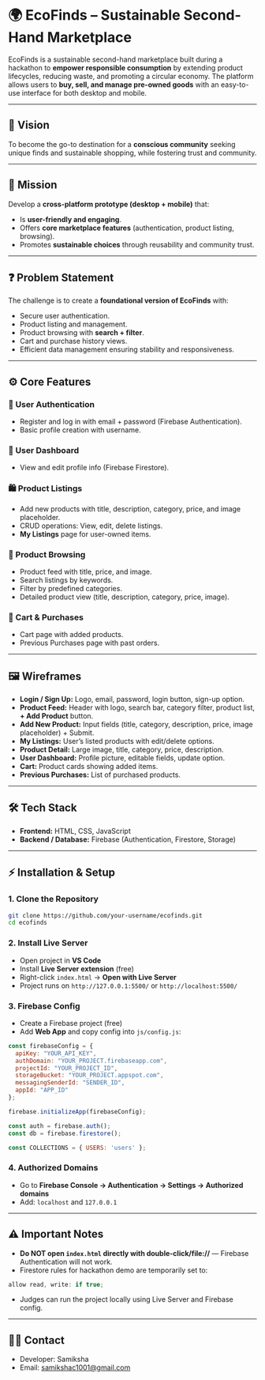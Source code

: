 # 🌍 EcoFinds – Sustainable Second-Hand Marketplace

EcoFinds is a sustainable second-hand marketplace built during a hackathon to **empower responsible consumption** by extending product lifecycles, reducing waste, and promoting a circular economy.
The platform allows users to **buy, sell, and manage pre-owned goods** with an easy-to-use interface for both desktop and mobile.

---

## 🚀 Vision

To become the go-to destination for a **conscious community** seeking unique finds and sustainable shopping, while fostering trust and community.

---

## 🎯 Mission

Develop a **cross-platform prototype (desktop + mobile)** that:

* Is **user-friendly and engaging**.
* Offers **core marketplace features** (authentication, product listing, browsing).
* Promotes **sustainable choices** through reusability and community trust.

---

## ❓ Problem Statement

The challenge is to create a **foundational version of EcoFinds** with:

* Secure user authentication.
* Product listing and management.
* Product browsing with **search + filter**.
* Cart and purchase history views.
* Efficient data management ensuring stability and responsiveness.

---

## ⚙️ Core Features

### 🔑 User Authentication

* Register and log in with email + password (Firebase Authentication).
* Basic profile creation with username.

### 👤 User Dashboard

* View and edit profile info (Firebase Firestore).

### 🛍️ Product Listings

* Add new products with title, description, category, price, and image placeholder.
* CRUD operations: View, edit, delete listings.
* **My Listings** page for user-owned items.

### 📖 Product Browsing

* Product feed with title, price, and image.
* Search listings by keywords.
* Filter by predefined categories.
* Detailed product view (title, description, category, price, image).

### 🛒 Cart & Purchases

* Cart page with added products.
* Previous Purchases page with past orders.

---

## 🖼️ Wireframes

* **Login / Sign Up:** Logo, email, password, login button, sign-up option.
* **Product Feed:** Header with logo, search bar, category filter, product list, **+ Add Product** button.
* **Add New Product:** Input fields (title, category, description, price, image placeholder) + Submit.
* **My Listings:** User’s listed products with edit/delete options.
* **Product Detail:** Large image, title, category, price, description.
* **User Dashboard:** Profile picture, editable fields, update option.
* **Cart:** Product cards showing added items.
* **Previous Purchases:** List of purchased products.

---

## 🛠️ Tech Stack

* **Frontend:** HTML, CSS, JavaScript
* **Backend / Database:** Firebase (Authentication, Firestore, Storage)

---

## ⚡ Installation & Setup

### 1. Clone the Repository

```bash
git clone https://github.com/your-username/ecofinds.git
cd ecofinds
```

### 2. Install Live Server

* Open project in **VS Code**
* Install **Live Server extension** (free)
* Right-click `index.html` → **Open with Live Server**
* Project runs on `http://127.0.0.1:5500/` or `http://localhost:5500/`

### 3. Firebase Config

* Create a Firebase project (free)
* Add **Web App** and copy config into `js/config.js`:

```js
const firebaseConfig = {
  apiKey: "YOUR_API_KEY",
  authDomain: "YOUR_PROJECT.firebaseapp.com",
  projectId: "YOUR_PROJECT_ID",
  storageBucket: "YOUR_PROJECT.appspot.com",
  messagingSenderId: "SENDER_ID",
  appId: "APP_ID"
};

firebase.initializeApp(firebaseConfig);

const auth = firebase.auth();
const db = firebase.firestore();

const COLLECTIONS = { USERS: 'users' };
```

### 4. Authorized Domains

* Go to **Firebase Console → Authentication → Settings → Authorized domains**
* Add: `localhost` and `127.0.0.1`

---

## ⚠️ Important Notes

* **Do NOT open `index.html` directly with double-click/file://** — Firebase Authentication will not work.
* Firestore rules for hackathon demo are temporarily set to:

```js
allow read, write: if true;
```

* Judges can run the project locally using Live Server and Firebase config.

---

## 👩‍💻 Contact

* Developer: Samiksha
* Email: [samikshac1001@gmail.com](mailto:samikshac1001@gmail.com)
